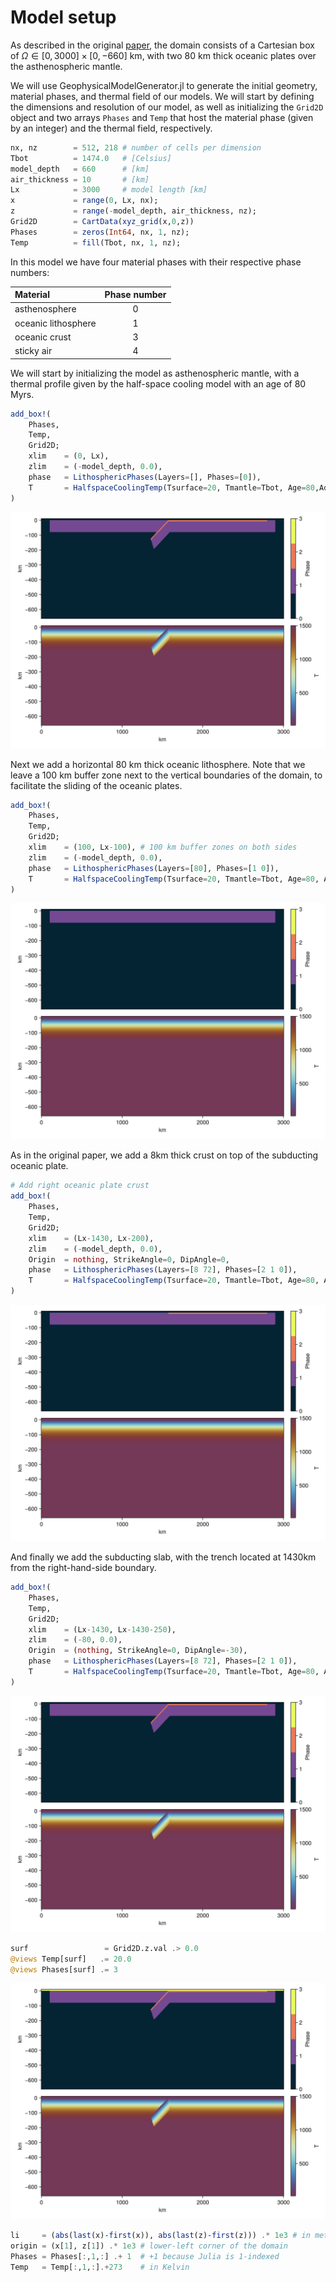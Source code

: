# Model setup
As described in the original [paper](https://doi.org/10.5194/se-15-567-2024), the domain consists of a Cartesian box of $\Omega \in [0, 3000] \times [0, -660]$ km, with two 80 km thick oceanic plates over the asthenospheric mantle.

We will use GeophysicalModelGenerator.jl to generate the initial geometry, material phases, and thermal field of our models. We will start by defining the dimensions and resolution of our model, as well as initializing the `Grid2D` object and two arrays `Phases` and `Temp` that host the material phase (given by an integer) and the thermal field, respectively.

```julia
nx, nz        = 512, 218 # number of cells per dimension
Tbot          = 1474.0   # [Celsius]
model_depth   = 660      # [km]
air_thickness = 10       # [km]
Lx            = 3000     # model length [km]
x             = range(0, Lx, nx);
z             = range(-model_depth, air_thickness, nz);
Grid2D        = CartData(xyz_grid(x,0,z))
Phases        = zeros(Int64, nx, 1, nz);
Temp          = fill(Tbot, nx, 1, nz);
```

In this model we have four material phases with their respective phase numbers:

| Material            | Phase number |
| :----------------   | :----------: |
| asthenosphere       |       0      |
| oceanic lithosphere |       1      |
| oceanic crust       |       3      |
| sticky air          |       4      |

We will start by initializing the model as asthenospheric mantle, with a thermal profile given by the half-space cooling model with an age of 80 Myrs.

```julia
add_box!(
    Phases,
    Temp,
    Grid2D;
    xlim    = (0, Lx),
    zlim    = (-model_depth, 0.0),
    phase   = LithosphericPhases(Layers=[], Phases=[0]),
    T       = HalfspaceCoolingTemp(Tsurface=20, Tmantle=Tbot, Age=80,Adiabat=0.4)
)
```
![](../../assets/Subduction2D_setup_4.png)

Next we add a horizontal 80 km thick oceanic lithosphere. Note that we leave a 100 km buffer zone next to the vertical boundaries of the domain, to facilitate the sliding of the oceanic plates.
```julia
add_box!(
    Phases,
    Temp,
    Grid2D;
    xlim    = (100, Lx-100), # 100 km buffer zones on both sides
    zlim    = (-model_depth, 0.0),
    phase   = LithosphericPhases(Layers=[80], Phases=[1 0]),
    T       = HalfspaceCoolingTemp(Tsurface=20, Tmantle=Tbot, Age=80, Adiabat=0.4)
)
```
![](../../assets/Subduction2D_setup_2.png)

As in the original paper, we add a 8km thick crust on top of the subducting oceanic plate.
```julia
# Add right oceanic plate crust
add_box!(
    Phases,
    Temp,
    Grid2D;
    xlim    = (Lx-1430, Lx-200),
    zlim    = (-model_depth, 0.0),
    Origin  = nothing, StrikeAngle=0, DipAngle=0,
    phase   = LithosphericPhases(Layers=[8 72], Phases=[2 1 0]),
    T       = HalfspaceCoolingTemp(Tsurface=20, Tmantle=Tbot, Age=80, Adiabat=0.4)
)
```
![](../../assets/Subduction2D_setup_3.png)

And finally we add the subducting slab, with the trench located at 1430km from the right-hand-side boundary.

```julia
add_box!(
    Phases,
    Temp,
    Grid2D;
    xlim    = (Lx-1430, Lx-1430-250),
    zlim    = (-80, 0.0),
    Origin  = (nothing, StrikeAngle=0, DipAngle=-30),
    phase   = LithosphericPhases(Layers=[8 72], Phases=[2 1 0]),
    T       = HalfspaceCoolingTemp(Tsurface=20, Tmantle=Tbot, Age=80, Adiabat=0.4)
)
```
![](../../assets/Subduction2D_setup_4.png)

```julia
surf                 = Grid2D.z.val .> 0.0
@views Temp[surf]   .= 20.0
@views Phases[surf] .= 3
```
![](../../assets/Subduction2D_setup_5.png)

```julia
li     = (abs(last(x)-first(x)), abs(last(z)-first(z))) .* 1e3 # in meters
origin = (x[1], z[1]) .* 1e3 # lower-left corner of the domain
Phases = Phases[:,1,:] .+ 1  # +1 because Julia is 1-indexed
Temp   = Temp[:,1,:].+273    # in Kelvin
```

